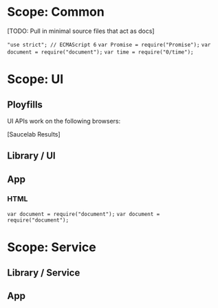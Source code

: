 
# Scope: Common

[TODO: Pull in minimal source files that act as docs]

`"use strict"; // ECMAScript 6`
`var Promise = require("Promise");`
`var document = require("document");`
`var time = require("0/time");`


# Scope: UI

## Ployfills</h2>
    
UI APIs work on the following browsers:

[Saucelab Results]


## Library / UI</h2>


## App</h2>


### HTML

`var document = require("document");`
`var document = require("document");`


# Scope: Service</h1>

## Library / Service</h2>

## App</h2>
